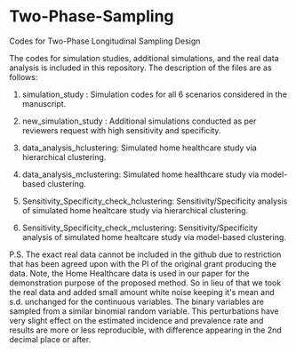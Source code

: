 # Two-Phase-Sampling
Codes for Two-Phase Longitudinal Sampling Design

The codes for simulation studies, additional simulations, and the real data analysis is included in this repository. The description of the files are as follows:

1) simulation_study : Simulation codes for all 6 scenarios considered in the manuscript.

2) new_simulation_study : Additional simulations conducted as per reviewers request with high sensitivity and specificity.

3) data_analysis_hclustering: Simulated home healthcare study via hierarchical clustering.

4) data_analysis_mclustering: Simulated home healthcare study via model-based clustering.

5) Sensitivity_Specificity_check_hclustering: Sensitivity/Specificity analysis of simulated home healtcare study via hierarchical clustering.

6) Sensitivity_Specificity_check_mclustering: Sensitivity/Specificity analysis of simulated home healtcare study via model-based clustering.

P.S. The exact real data cannot be included in the github due to restriction that has been agreed upon with the PI of the original grant producing the data. Note, the Home Healthcare data is used in our paper for the demonstration purpose of the proposed method. So in lieu of that we took the real data and added small amount white noise keeping it's mean and s.d. unchanged for the continuous variables. The binary variables are sampled from a similar binomial random variable. This perturbations have very slight effect on the estimated incidence and prevalence rate and results are more or less reproducible, with difference appearing in the 2nd decimal place or after. 
